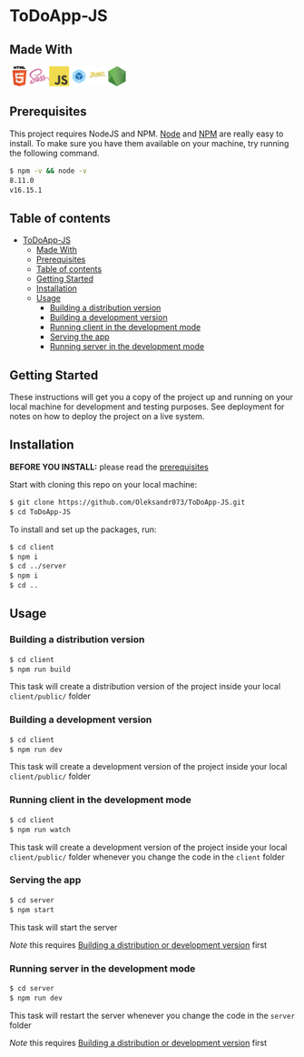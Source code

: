 # ToDoApp-JS

## Made With

<img align="left" alt="HTML5" width="35px" src="https://raw.githubusercontent.com/github/explore/80688e429a7d4ef2fca1e82350fe8e3517d3494d/topics/html/html.png"/>

<img align="left" alt="SASS SCSS" width="35px" src="https://raw.githubusercontent.com/github/explore/80688e429a7d4ef2fca1e82350fe8e3517d3494d/topics/sass/sass.png"/>

<img align="left" alt="JavaScript" width="35px" src="https://raw.githubusercontent.com/github/explore/80688e429a7d4ef2fca1e82350fe8e3517d3494d/topics/javascript/javascript.png"/>

<img align="left" alt="Webpack" width="35px" src="https://raw.githubusercontent.com/github/explore/80688e429a7d4ef2fca1e82350fe8e3517d3494d/topics/webpack/webpack.png"/>

<img align="left" alt="Babel" width="32px" src="https://raw.githubusercontent.com/github/explore/80688e429a7d4ef2fca1e82350fe8e3517d3494d/topics/babel/babel.png"/>

<img alt="Node.js" width="35px" src="https://raw.githubusercontent.com/github/explore/80688e429a7d4ef2fca1e82350fe8e3517d3494d/topics/nodejs/nodejs.png"/>

## Prerequisites

This project requires NodeJS and NPM.
[Node](http://nodejs.org/) and [NPM](https://npmjs.org/) are really easy to install.
To make sure you have them available on your machine,
try running the following command.

```sh
$ npm -v && node -v
8.11.0
v16.15.1
```

## Table of contents

- [ToDoApp-JS](#todoapp-js)
  - [Made With](#made-with)
  - [Prerequisites](#prerequisites)
  - [Table of contents](#table-of-contents)
  - [Getting Started](#getting-started)
  - [Installation](#installation)
  - [Usage](#usage)
    - [Building a distribution version](#building-a-distribution-version)
    - [Building a development version](#building-a-development-version)
    - [Running client in the development mode](#running-client-in-the-development-mode)
    - [Serving the app](#serving-the-app)
    - [Running server in the development mode](#running-server-in-the-development-mode)

## Getting Started

These instructions will get you a copy of the project up and running on your local machine for development and testing purposes. See deployment for notes on how to deploy the project on a live system.

## Installation

**BEFORE YOU INSTALL:** please read the [prerequisites](#prerequisites)

Start with cloning this repo on your local machine:

```sh
$ git clone https://github.com/Oleksandr073/ToDoApp-JS.git
$ cd ToDoApp-JS
```

To install and set up the packages, run:

```sh
$ cd client
$ npm i
$ cd ../server
$ npm i
$ cd ..
```

## Usage

### Building a distribution version

```sh
$ cd client
$ npm run build
```

This task will create a distribution version of the project
inside your local `client/public/` folder

### Building a development version

```sh
$ cd client
$ npm run dev 
```

This task will create a development version of the project
inside your local `client/public/` folder

### Running client in the development mode

```sh
$ cd client
$ npm run watch
```

This task will create a development version of the project
inside your local `client/public/` folder whenever you change the code in the `client` folder

### Serving the app

```sh
$ cd server
$ npm start
```

This task will start the server

*Note* this requires
[Building a distribution or development version](#building-a-distribution-version) first

### Running server in the development mode

```sh
$ cd server
$ npm run dev
```

This task will restart the server whenever you change the code in the `server` folder

*Note* this requires
[Building a distribution or development version](#building-a-distribution-version) first